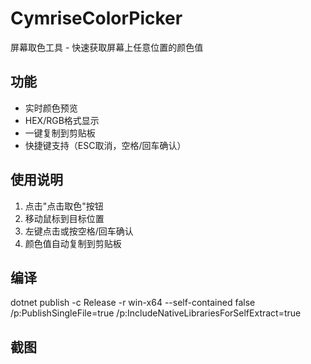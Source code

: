 # CymriseColorPicker
屏幕取色工具 - 快速获取屏幕上任意位置的颜色值

## 功能
- 实时颜色预览
- HEX/RGB格式显示
- 一键复制到剪贴板
- 快捷键支持（ESC取消，空格/回车确认）

## 使用说明
1. 点击"点击取色"按钮
2. 移动鼠标到目标位置
3. 左键点击或按空格/回车确认
4. 颜色值自动复制到剪贴板

## 编译
dotnet publish -c Release -r win-x64 --self-contained false /p:PublishSingleFile=true /p:IncludeNativeLibrariesForSelfExtract=true

## 截图
